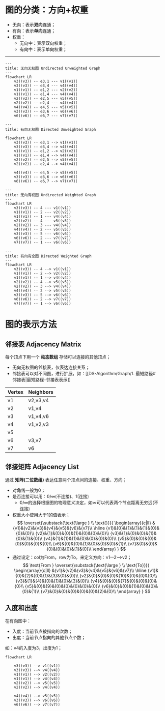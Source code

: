 # 图的分类：方向+权重
- 无向：表示**双向**连通；
- 有向：表示**单向**连通；
- 权重：
	- 无向中：表示双向权重；
	- 有向中：表示单向权重；
---
```mermaid
---
title: 无向无权图 Undirected Unweighted Graph
---
flowchart LR
    v3((v3)) -- e3,1 --- v1((v1))
    v3((v3)) -- e3,4 --- v4((v4))
	v1((v1)) -- e1,2 --- v2((v2))
	v1((v1)) -- e1,4 --- v4((v4))
	v2((v2)) -- e2,5 --- v5((v5))
	v2((v2)) -- e2,4 --- v4((v4))
	v4((v4)) -- e4,5 --- v5((v5))
	v3((v3)) -- e3,6 --- v6((v6))
	v6((v6)) -- e6,7 --- v7((v7))
```
```mermaid
---
title: 有向无权图 Directed Unweighted Graph
---
flowchart LR
    v3((v3)) -- e3,1 --> v1((v1))
    v3((v3)) -- e3,4 --> v4((v4))
	v1((v1)) -- e1,2 --> v2((v2))
	v1((v1)) -- e1,4 --> v4((v4))
	v2((v2)) -- e2,5 --> v5((v5))
	v2((v2)) -- e2,4 --> v4((v4))
	
	v4((v4)) -- e4,5 --> v5((v5))
	v3((v3)) -- e3,6 --> v6((v6))
	v6((v6)) -- e6,7 --> v7((v7))
```
```mermaid
---
title: 无向有权图 Undirected Weighted Graph
---
flowchart LR
    v3((v3)) -- 4 --- v1((v1))
	v1((v1)) -- 2 --- v2((v2))
	v1((v1)) -- 1 --- v4((v4))
	v2((v2)) -- 4 --- v5((v5))
	v2((v2)) -- 3 --- v4((v4))
	v4((v4)) -- 2 --- v5((v5))
	v3((v3)) -- 5 --- v6((v6))
	v6((v6)) -- 2 --- v7((v7))
	v7((v7)) -- 1 --- v6((v6))
```
```mermaid
---
title: 有向有全图 Directed Weighted Graph
---
flowchart LR
    v3((v3)) -- 4 --> v1((v1))
	v1((v1)) -- 2 --> v2((v2))
	v1((v1)) -- 1 --> v4((v4))
	v2((v2)) -- 4 --> v5((v5))
	v2((v2)) -- 3 --> v4((v4))
	v4((v4)) -- 2 --> v5((v5))
	v3((v3)) -- 5 --> v6((v6))
	v6((v6)) -- 2 --> v7((v7))
	v7((v7)) -- 1 --> v6((v6))
```

# 图的表示方法
## 邻接表 Adjacency Matrix

每个顶点下用一个 **动态数组** 存储可以连接的其他顶点；
- 无向无权图的邻接表，仅表达连接关系；
- 邻接表可以对不同图，进行扩展，如：[[DS-Algorithm/Graph/1. 最短路径#邻接表|最短路径-邻接表表示]]

| Vertex | Neighbors |
| ------ | --------- |
| v1     | v2,v3,v4  |
| v2     | v1,v4     |
| v3     | v1,v4,v6  |
| v4     | v1,v2,v3  |
| v5     |           |
| v6     | v3,v7     |
| v7     | v6        |

## 邻接矩阵 Adjacency List
通过 **矩阵(二位数组)** 表达任意两个顶点间的连接、权重、方向；
- 对角线一般为0；
- 是否连接可以用：0/$\infty$(不连接)、1(连接)
	- 0/$\infty$的选择根据图的物理意义决定，如$\infty$可以代表两个节点距离无穷远(不连接)
- 权重大小使用大于1的值表示；
$$
\overset{\substack{\text{\large } \\ \text{}}}{
	\begin{array}{c|ll}
	&{v1}&{v2}&{v3}&{v4}&{v5}&{v6}&{v7}\\
	\hline
	{v1}&{0}&{1}&{1}&{1}&{0}&{0}&{0}\\
	{v2}&{1}&{0}&{0}&{1}&{0}&{0}&{0}\\
	{v3}&{1}&{0}&{0}&{1}&{0}&{1}&{0}\\
	{v4}&{1}&{1}&{1}&{0}&{0}&{0}&{0}\\
	{v5}&{0}&{0}&{0}&{0}&{0}&{0}&{0}\\
	{v6}&{0}&{0}&{1}&{0}&{0}&{0}&{1}\\
	{v7}&{0}&{0}&{0}&{0}&{0}&{1}&{0}\\
	\end{array}
}
$$
- 通过设定：col为From，row为To，来定义方向：v1--2-->v2；
$$
\text{From }
\overset{\substack{\text{\large } \\ \text{To}}}{
	\begin{array}{c|ll}
	&{v1}&{v2}&{v3}&{v4}&{v5}&{v6}&{v7}\\
	\hline
	{v1}&{0}&{2}&{0}&{1}&{3}&{0}&{0}\\
	{v2}&{0}&{0}&{0}&{10}&{0}&{0}&{0}\\
	{v3}&{1}&{4}&{0}&{1}&{0}&{3}&{0}\\
	{v4}&{0}&{0}&{7}&{0}&{0}&{0}&{0}\\
	{v5}&{0}&{9}&{0}&{0}&{0}&{0}&{0}\\
	{v6}&{0}&{0}&{1}&{0}&{0}&{0}&{1}\\
	{v7}&{0}&{0}&{0}&{0}&{0}&{2}&{0}\\
	\end{array}
}
$$

## 入度和出度
在有向图中：

- 入度：当前节点被指向的次数；
- 出度：当前节点指向的其他节点个数；

如：v4的入度为3，出度为1；
```mermaid
flowchart LR 

    v3((v3)) --> v1((v1))
    v3((v3)) --> v4((v4))
	v1((v1)) --> v2((v2))
	v1((v1)) --> v4((v4))
	v2((v2)) --> v5((v5))
	v2((v2)) --> v4((v4))
	
	v4((v4)) --> v5((v5))
	v3((v3)) --> v6((v6))
	v6((v6)) --> v7((v7))
```
